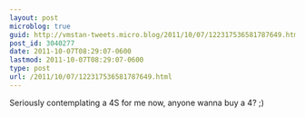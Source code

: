 ```yaml
---
layout: post
microblog: true
guid: http://vmstan-tweets.micro.blog/2011/10/07/122317536581787649.html
post_id: 3040277
date: 2011-10-07T08:29:07-0600
lastmod: 2011-10-07T08:29:07-0600
type: post
url: /2011/10/07/122317536581787649.html
---
```

Seriously contemplating a 4S for me now, anyone wanna buy a 4? ;)
